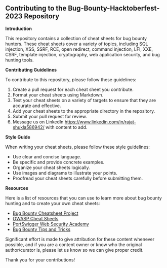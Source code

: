 ## Contributing to the Bug-Bounty-Hacktoberfest-2023 Repository

**Introduction**

This repository contains a collection of cheat sheets for bug bounty hunters. These cheat sheets cover a variety of topics, including SQL injection, XSS, SSRF, RCE, open redirect, command injection, LFI, XXE, CSRF, template injection, cryptography, web application security, and bug hunting tools.

**Contributing Guidelines**

To contribute to this repository, please follow these guidelines:

1. Create a pull request for each cheat sheet you contribute.
2. Format your cheat sheets using Markdown.
3. Test your cheat sheets on a variety of targets to ensure that they are accurate and effective.
4. Add your cheat sheets to the appropriate directory in the repository.
5. Submit your pull request for review.
6. Message us on LinkedIn https://www.linkedin.com/in/rajat-shukla586942/ with content to add.

**Style Guide**

When writing your cheat sheets, please follow these style guidelines:

* Use clear and concise language.
* Be specific and provide concrete examples.
* Organize your cheat sheets logically.
* Use images and diagrams to illustrate your points.
* Proofread your cheat sheets carefully before submitting them.

**Resources**

Here is a list of resources that you can use to learn more about bug bounty hunting and to create your own cheat sheets:

* [Bug Bounty Cheatsheet Project](https://github.com/bugbounty-cheatsheet/bugbounty-cheatsheet)
* [OWASP Cheat Sheets](https://www.owasp.org/index.php/OWASP_Cheat_Sheet_Series)
* [PortSwigger Web Security Academy](https://portswigger.net/web-security)
* [Bug Bounty Tips and Tricks](https://www.bugbountytips.com/)



Significant effort is made to give attribution for these content whenever possible, and if you are a content owner or know who the original author/curator is, please let us know so we can give proper credit.



Thank you for your contributions!
